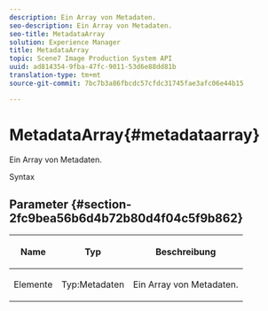 ```yaml
---
description: Ein Array von Metadaten.
seo-description: Ein Array von Metadaten.
seo-title: MetadataArray
solution: Experience Manager
title: MetadataArray
topic: Scene7 Image Production System API
uuid: ad814354-9fba-47fc-9011-53d6e88dd81b
translation-type: tm+mt
source-git-commit: 7bc7b3a86fbcdc57cfdc31745fae3afc06e44b15

---
```



# MetadataArray{#metadataarray}

Ein Array von Metadaten.

Syntax

## Parameter {#section-2fc9bea56b6d4b72b80d4f04c5f9b862}

<table id="table_04100BB8ABD84EF68B0A7CE3AD946414"> 
 <thead> 
  <tr> 
   <th colname="col1" class="entry"> <p>Name </p> </th> 
   <th colname="col2" class="entry"> <p>Typ </p> </th> 
   <th colname="col3" class="entry"> <p>Beschreibung </p> </th> 
  </tr> 
 </thead>
 <tbody> 
  <tr> 
   <td colname="col1"> <p><span class="codeph"> <span class="varname"> Elemente</span></span> </p> </td> 
   <td colname="col2"> <p><span class="codeph"> Typ:Metadaten</span> </p> </td> 
   <td colname="col3"> <p>Ein Array von Metadaten. </p> </td> 
  </tr> 
 </tbody> 
</table>

